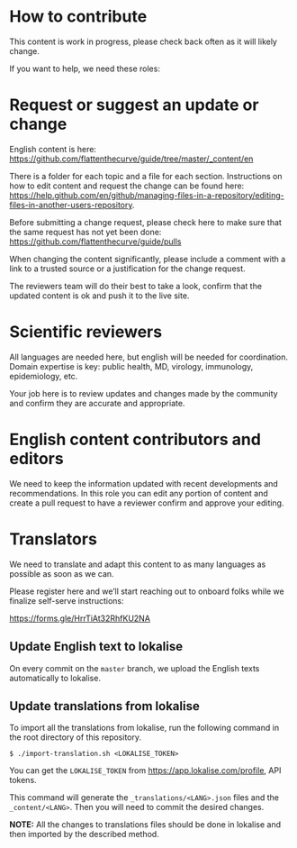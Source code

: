 # How to contribute
This content is work in progress, please check back often as it will likely change.

If you want to help, we need these roles:

# Request or suggest an update or change

English content is here: https://github.com/flattenthecurve/guide/tree/master/_content/en

There is a folder for each topic and a file for each section. Instructions on how to edit content and request the change can be found here: https://help.github.com/en/github/managing-files-in-a-repository/editing-files-in-another-users-repository.

Before submitting a change request, please check here to make sure that the same request has not yet been done: https://github.com/flattenthecurve/guide/pulls

When changing the content significantly, please include a comment with a link to a trusted source or a justification for the change request.

The reviewers team will do their best to take a look, confirm that the updated content is ok and push it to the live site.

# Scientific reviewers
All languages are needed here, but english will be needed for coordination. Domain expertise is key: public health, MD, virology, immunology, epidemiology, etc.

Your job here is to review updates and changes made by the community and confirm they are accurate and appropriate.

# English content contributors and editors
We need to keep the information updated with recent developments and recommendations. In this role you can edit any portion of content and create a pull request to have a reviewer confirm and approve your editing.

# Translators
We need to translate and adapt this content to as many languages as possible as soon as we can.

Please register here and we’ll start reaching out to onboard folks while we finalize self-serve instructions:

https://forms.gle/HrrTiAt32RhfKU2NA

## Update English text to lokalise
On every commit on the `master` branch, we upload the English texts automatically to lokalise.

## Update translations from lokalise
To import all the translations from lokalise, run the following command in the root directory of this repository.

```console
$ ./import-translation.sh <LOKALISE_TOKEN>
```

You can get the `LOKALISE_TOKEN` from https://app.lokalise.com/profile, API tokens.

This command will generate the `_translations/<LANG>.json` files and the `_content/<LANG>`. Then you will need to commit the desired changes.

**NOTE:** All the changes to translations files should be done in lokalise and then imported by the described method.
